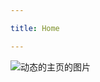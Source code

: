 ```yaml
---

title: Home

---
```


<subhome
    title="Starcloudsea的动态" 
    subtitle="正在发一堆没用的东西" 
    tagline="能把文档专用的VitePress写成Blog的Starcloudsea是屑
    ...( ＿ ＿)ノ｜"
    tiptitle="<- 在侧边栏查看更多.">
    <img src="/docs/Shared/Blogs/News/NewsHome.png" alt="动态的主页的图片" title="轻松很多的东西(好耶！没审核啦！(雾))" class="subhomeimg"/>
</subhome>